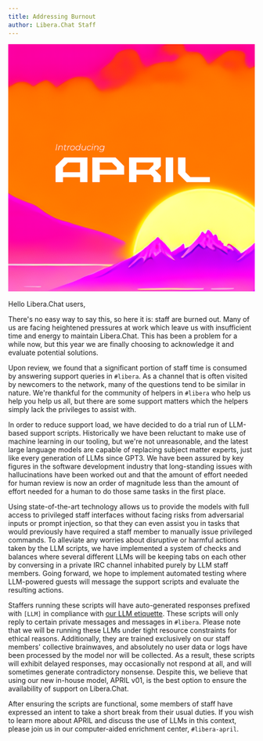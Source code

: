 ```yaml
---
title: Addressing Burnout
author: Libera.Chat Staff
---
```


<picture>
    <source srcset="/static/img/aprildark.png" media="(prefers-color-scheme: dark)">
	<img class="feature" alt="Introducing APRIL" src="/static/img/aprilbright.png" data-proofer-ignore>
</picture>

Hello Libera.Chat users,

There's no easy way to say this, so here it is: staff are burned out.
Many of us are facing heightened pressures at work which leave us with
insufficient time and energy to maintain Libera.Chat.
This has been a problem for a while now, but this year we are finally choosing
to acknowledge it and evaluate potential solutions.

Upon review, we found that a significant portion of staff time is consumed by
answering support queries in `#libera`. As a channel that is often visited by
newcomers to the network, many of the questions tend to be similar in nature.
We're thankful for the community of helpers in `#libera` who help us help you
help us all, but there are some support matters which the helpers simply
lack the privileges to assist with.

In order to reduce support load, we have decided to do a trial run of
LLM-based support scripts. Historically we have been reluctant to make use of
machine learning in our tooling, but we're not unreasonable, and the latest
large language models are capable of replacing subject matter experts,
just like every generation of LLMs since GPT3. We have been assured by
key figures in the software development industry that long-standing issues
with hallucinations have been worked out and that the amount of effort needed
for human review is now an order of magnitude less than the amount of effort
needed for a human to do those same tasks in the first place.

Using state-of-the-art technology allows us to provide the models with
full access to privileged staff interfaces without facing risks from
adversarial inputs or prompt injection, so that they can even assist you in
tasks that would previously have required a staff member to manually issue
privileged commands. To alleviate any worries about disruptive or harmful
actions taken by the LLM scripts, we have implemented a system of
checks and balances where several different LLMs will be keeping tabs on
each other by conversing in a private IRC channel inhabited purely by
LLM staff members. Going forward, we hope to implement automated testing where
LLM-powered guests will message the support scripts and
evaluate the resulting actions.

Staffers running these scripts will have auto-generated responses prefixed
with `[LLM]` in compliance with [our LLM etiquette][llmguide].
These scripts will only reply to certain private messages and messages in
`#libera`. Please note that we will be running these LLMs under
tight resource constraints for ethical reasons. Additionally, they are trained
exclusively on our staff members' collective brainwaves, and absolutely no
user data or logs have been processed by the model nor will be collected.
As a result, these scripts will exhibit delayed responses, may occasionally
not respond at all, and will sometimes generate contradictory nonsense.
Despite this, we believe that using our new in-house model, APRIL v01, is the
best option to ensure the availability of support on Libera.Chat.

After ensuring the scripts are functional, some members of staff have
expressed an intent to take a short break from their usual duties. If you wish
to learn more about APRIL and discuss the use of LLMs in this context,
please join us in our computer-aided enrichment center, `#libera-april`.

[llmguide]: https://libera.chat/news/llm-etiquette
